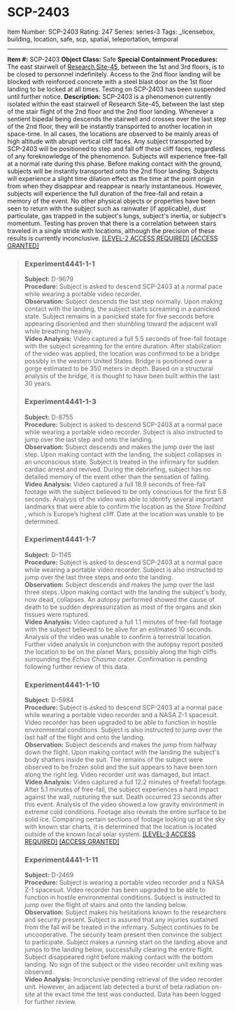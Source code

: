 # SCP-2403
Item Number: SCP-2403
Rating: 247
Series: series-3
Tags: _licensebox, building, location, safe, scp, spatial, teleportation, temporal

---

**Item #:** SCP-2403
**Object Class:** Safe
**Special Containment Procedures:** The east stairwell of [Research Site-45](http://www.scp-wiki.net/secure-facility-dossier-research-site-45), between the 1st and 3rd floors, is to be closed to personnel indefinitely. Access to the 2nd floor landing will be blocked with reinforced concrete with a steel blast door on the 1st floor landing to be locked at all times. Testing on SCP-2403 has been suspended until further notice.
**Description:** SCP-2403 is a phenomenon currently isolated within the east stairwell of Research Site-45, between the last step of the stair flight of the 2nd floor and the 2nd floor landing. Whenever a sentient bipedal being descends the stairwell and crosses over the last step of the 2nd floor, they will be instantly transported to another location in space-time.
In all cases, the locations are observed to be mainly areas of high altitude with abrupt vertical cliff faces. Any subject transported by SCP-2403 will be positioned to step and fall off these cliff faces, regardless of any foreknowledge of the phenomenon. Subjects will experience free-fall at a normal rate during this phase. Before making contact with the ground, subjects will be instantly transported onto the 2nd floor landing.
Subjects will experience a slight time dilation effect as the time at the point origin from when they disappear and reappear is nearly instantaneous. However, subjects will experience the full duration of the free-fall and retain a memory of the event. No other physical objects or properties have been seen to return with the subject such as rainwater (if applicable), dust particulate, gas trapped in the subject's lungs, subject's inertia, or subject's momentum. Testing has proven that there is a correlation between stairs traveled in a single stride with locations, although the precision of these results is currently inconclusive.
[[LEVEL-2 ACCESS REQUIRED]](javascript:;)
[[ACCESS GRANTED]](javascript:;)
> ### Experiment4441-1-1
> **Subject:** D-9679  
>  **Procedure:** Subject is asked to descend SCP-2403 at a normal pace while wearing a portable video recorder.  
>  **Observation:** Subject descends the last step normally. Upon making contact with the landing, the subject starts screaming in a panicked state. Subject remains in a panicked state for five seconds before appearing disoriented and then stumbling toward the adjacent wall while breathing heavily.  
>  **Video Analysis:** Video captured a full 5.5 seconds of free-fall footage with the subject screaming for the entire duration. After stabilization of the video was applied, the location was confirmed to be a bridge possibly in the western United States. Bridge is positioned over a gorge estimated to be 350 meters in depth. Based on a structural analysis of the bridge, it is thought to have been built within the last 30 years.
> ### Experiment4441-1-3
> **Subject:** D-8755  
>  **Procedure:** Subject is asked to descend SCP-2403 at a normal pace while wearing a portable video recorder. Subject is also instructed to jump over the last step and onto the landing.  
>  **Observation:** Subject descends and makes the jump over the last step. Upon making contact with the landing, the subject collapses in an unconscious state. Subject is treated in the infirmary for sudden cardiac arrest and revived. During the debriefing, subject has no detailed memory of the event other than the sensation of falling.  
>  **Video Analysis:** Video captured a full 18.9 seconds of free-fall footage with the subject believed to be only conscious for the first 5.8 seconds. Analysis of the video was able to identify several important landmarks that were able to confirm the location as the _Store Trolltind_ , which is Europe’s highest cliff. Date at the location was unable to be determined.
> ### Experiment4441-1-7
> **Subject:** D-1145  
>  **Procedure:** Subject is asked to descend SCP-2403 at a normal pace while wearing a portable video recorder. Subject is also instructed to jump over the last three steps and onto the landing.  
>  **Observation:** Subject descends and makes the jump over the last three steps. Upon making contact with the landing the subject's body, now dead, collapses. An autopsy performed showed the cause of death to be sudden depressurization as most of the organs and skin tissues were ruptured.  
>  **Video Analysis:** Video captured a full 1.1 minutes of free-fall footage with the subject believed to be alive for an estimated 10 seconds. Analysis of the video was unable to confirm a terrestrial location. Further video analysis in conjunction with the autopsy report posited the location to be on the planet Mars, possibly along the high cliffs surrounding the _Echus Chasma_ crater. Confirmation is pending following further review of this data.
> ### Experiment4441-1-10
> **Subject:** D-5984  
>  **Procedure:** Subject is asked to descend SCP-2403 at a normal pace while wearing a portable video recorder and a NASA Z-1 spacesuit. Video recorder has been upgraded to be able to function in hostile environmental conditions. Subject is also instructed to jump over the last half of the flight and onto the landing.  
>  **Observation:** Subject descends and makes the jump from halfway down the flight. Upon making contact with the landing the subject's body shatters inside the suit. The remains of the subject were observed to be frozen solid and the suit appears to have been torn along the right leg. Video recorder unit was damaged, but intact.  
>  **Video Analysis:** Video captured a full 12.2 minutes of freefall footage. After 5.1 minutes of free-fall, the subject experiences a hard impact against the wall, rupturing the suit. Death occurred 23 seconds after this event. Analysis of the video showed a low gravity environment in extreme cold conditions. Footage also reveals the entire surface to be solid ice. Comparing certain sections of footage looking up at the sky with known star charts, it is determined that the location is located outside of the known local solar system.
[[LEVEL-3 ACCESS REQUIRED]](javascript:;)
[[ACCESS GRANTED]](javascript:;)
> ### Experiment4441-1-11
> **Subject:** D-2469  
>  **Procedure:** Subject is wearing a portable video recorder and a NASA Z-1 spacesuit. Video recorder has been upgraded to be able to function in hostile environmental conditions. Subject is instructed to jump over the flight of stairs and onto the landing below.  
>  **Observation:** Subject makes his hesitations known to the researchers and security present. Subject is assured that any injuries sustained from the fall will be treated in the infirmary. Subject continues to be uncooperative. The security team present then convince the subject to participate. Subject makes a running start on the landing above and jumps to the landing below, successfully clearing the entire flight. Subject disappeared right before making contact with the bottom landing. No sign of the subject or the video recorder unit exiting was observed.  
>  **Video Analysis:** Inconclusive pending retrieval of the video recorder unit. However, an adjacent lab detected a burst of beta radiation on-site at the exact time the test was conducted. Data has been logged for further review.
  
  
  